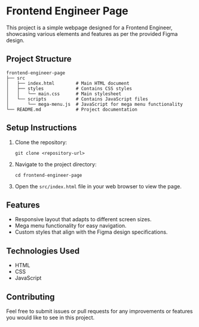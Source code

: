 # Frontend Engineer Page

This project is a simple webpage designed for a Frontend Engineer, showcasing various elements and features as per the provided Figma design.

## Project Structure

```
frontend-engineer-page
├── src
│   ├── index.html        # Main HTML document
│   ├── styles            # Contains CSS styles
│   │   └── main.css      # Main stylesheet
│   └── scripts           # Contains JavaScript files
│       └── mega-menu.js  # JavaScript for mega menu functionality
└── README.md             # Project documentation
```

## Setup Instructions

1. Clone the repository:
   ```
   git clone <repository-url>
   ```

2. Navigate to the project directory:
   ```
   cd frontend-engineer-page
   ```

3. Open the `src/index.html` file in your web browser to view the page.

## Features

- Responsive layout that adapts to different screen sizes.
- Mega menu functionality for easy navigation.
- Custom styles that align with the Figma design specifications.

## Technologies Used

- HTML
- CSS
- JavaScript

## Contributing

Feel free to submit issues or pull requests for any improvements or features you would like to see in this project.